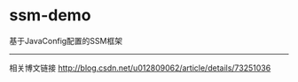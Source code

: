 # ssm-demo
基于JavaConfig配置的SSM框架

---
相关博文链接 http://blog.csdn.net/u012809062/article/details/73251036
